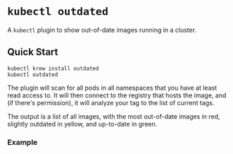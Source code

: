 # `kubectl outdated`

A `kubectl` plugin to show out-of-date images running in a cluster.

## Quick Start

```
kubectl krew install outdated
kubectl outdated
```

The plugin will scan for all pods in all namespaces that you have at least read access to. It will then connect to the registry that hosts the image, and (if there's permission), it will analyze your tag to the list of current tags.

The output is a list of all images, with the most out-of-date images in red, slightly outdated in yellow, and up-to-date in green.

### Example

<script id="asciicast-ExaFOk6ap0GL17GJsJWpExGnM" src="https://asciinema.org/a/ExaFOk6ap0GL17GJsJWpExGnM.js" async></script>

